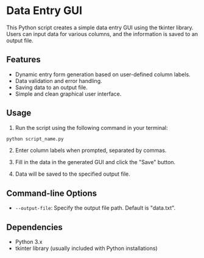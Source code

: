 # Data Entry GUI

This Python script creates a simple data entry GUI using the tkinter library. Users can input data for various columns, and the information is saved to an output file.

## Features

- Dynamic entry form generation based on user-defined column labels.
- Data validation and error handling.
- Saving data to an output file.
- Simple and clean graphical user interface.

## Usage

1. Run the script using the following command in your terminal:

```bash
python script_name.py
```

2. Enter column labels when prompted, separated by commas.

3. Fill in the data in the generated GUI and click the "Save" button.

4. Data will be saved to the specified output file.

## Command-line Options

- `--output-file`: Specify the output file path. Default is "data.txt".

## Dependencies

- Python 3.x
- tkinter library (usually included with Python installations)

